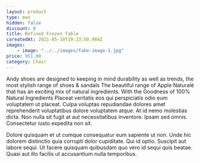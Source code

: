 ```yaml
---
layout: product
type: men
hidden: false
discount: 0
title: Refined Frozen Table
careatedAt: 2021-05-10T19:23:50.984Z
images:
    - image: "../../images/fake-image-1.jpg"
price: 951.00
category: Chair
---
```

Andy shoes are designed to keeping in mind durability as well as trends, the most stylish range of shoes & sandals
The beautiful range of Apple Naturalé that has an exciting mix of natural ingredients. With the Goodness of 100% Natural Ingredients
Placeat veritatis eos qui perspiciatis odio eum voluptatem ut placeat. Culpa voluptas repudiandae dolores amet reprehenderit voluptatibus dolore voluptatem atque. At id nemo molestias dicta. Non nulla sit fugit at aut necessitatibus inventore. Ipsam sed omnis. Consectetur iusto expedita non sit.
 Dolore quisquam et ut cumque consequatur eum sapiente ut non. Unde hic dolorem distinctio quia corrupti dolor cupiditate. Qui id optio. Suscipit aut labore sequi. Ut facere quisquam quibusdam quo vero id sequi quis beatae. Quasi aut illo facilis ut accusantium nulla temporibus.
